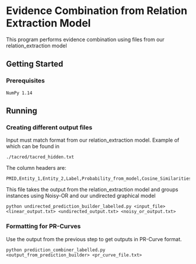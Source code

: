 # Evidence Combination from Relation Extraction Model

This program performs evidence combination using files from our relation_extraction model


## Getting Started
### Prerequisites

```
NumPy 1.14
```

## Running
### Creating different output files

Input must match format from our relation_extraction model. Example of which can be found in 
```
./tacred/tacred_hidden.txt
```
The column headers are:
```
PMID,Entity_1,Entity_2,Label,Probability_from_model,Cosine_Similarities,Instance_Groupings
```


This file takes the output from the relation_extraction model and groups instances using Noisy-OR and our undirected graphical model
```
python undirected_prediction_builder_labelled.py <input_file> <linear_output.txt> <undirected_output.txt> <noisy_or_output.txt> 
```



### Formatting for PR-Curves

Use the output from the previous step to get outputs in PR-Curve format.

```
python prediction_combiner_labelled.py <output_from_prediction_builder> <pr_curve_file.txt>
```

